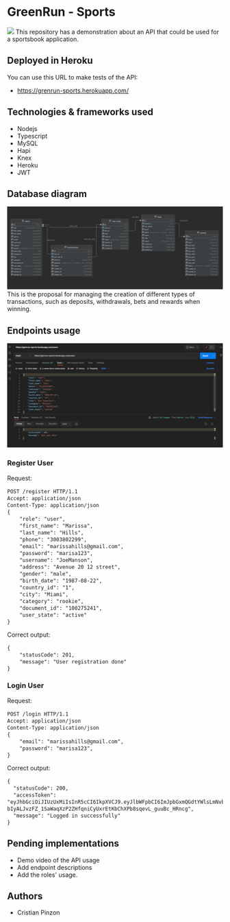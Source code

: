 # GreenRun - Sports
![](https://rebustech.io/wp-content/uploads/2020/12/GreenRun-Logo-Design-final-high-resolution-green-1.png)
This repository has a demonstration about an API that could be used for a sportsbook application.

## Deployed in Heroku
You can use this URL to make tests of the API:
- https://grenrun-sports.herokuapp.com/

## Technologies & frameworks used
- Nodejs
- Typescript
- MySQL
- Hapi
- Knex
- Heroku
- JWT

## Database diagram
![](screenshots/db_diagram_scrs1.png)
This is the proposal for managing the creation of different types of transactions, such as deposits, withdrawals, bets and rewards when winning.

## Endpoints usage
![](screenshots/postman_scrs1.png)

### Register User

Request:
```json5
POST /register HTTP/1.1
Accept: application/json
Content-Type: application/json
{
    "role": "user",
    "first_name": "Marissa",
    "last_name": "Hills",
    "phone": "3003802299",
    "email": "marissahills@gmail.com",
    "password": "marisa123",
    "username": "JoeManson",
    "address": "Avenue 20 12 street",
    "gender": "male",
    "birth_date": "1987-08-22",
    "country_id": "1",
    "city": "Miami",
    "category": "rookie",
    "document_id": "100275241",
    "user_state": "active"
}
```

Correct output:
```json5
{
    "statusCode": 201,
    "message": "User registration done"
}
```

### Login User

Request:
```json5
POST /login HTTP/1.1
Accept: application/json
Content-Type: application/json
{
    "email": "marissahills@gmail.com",
    "password": "marisa123",
}
```
Correct output:
```json5
{
  "statusCode": 200,
  "accessToken": "eyJhbGciOiJIUzUxMiIsInR5cCI6IkpXVCJ9.eyJlbWFpbCI6ImJpbGxmQGdtYWlsLmNvbSIsInBhc3N3b3JkIjoiYmlsbDEyMyIsImlhdCI6MTY2NTExNDczNSwiZXhwIjoxNjY1MjAxMTM1fQ.Uqa6VT7dfZGD478f6ttXRC7eUf-bIyALJvzFZ_1SaWaqXzP2ZHfqniCyUxrEtKbChXPb8sqevL_guuBc_HRncg",
  "message": "Logged in successfully"
}
```

## Pending implementations
- Demo video of the API usage
- Add endpoint descriptions
- Add the roles' usage.

## Authors
- Cristian Pinzon